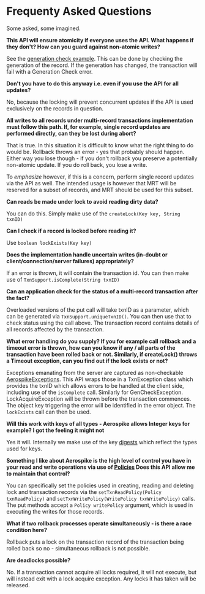 # Frequenty Asked Questions

Some asked, some imagined.

**This API will ensure atomicity if everyone uses the API. What happens if they don't? How can you guard against non-atomic writes?**

See the [generation check example](README.md#atomic-write-incorporating-generation-check). This can be done by checking the generation of the record. If the generation has changed, the transaction will fail with a Generation Check error.

**Don't you have to do this anyway i.e. even if you use the API for all updates?**

No, because the locking will prevent concurrent updates if the API is used exclusively on the records in question.

**All writes to all records under multi-record transactions implementation must follow this path. If, for example, single record updates are performed directly, can they be lost during abort?**

That is true. In this situation it is difficult to know what the right thing to do would be. Rollback throws an error - yes that probably should happen. Either way you lose though - if you don't rollback you preserve a potentially non-atomic update. If you do roll back, you lose a write. 

To *emphasize* however, if this is a concern, perform single record updates via the API as well. The intended usage is however that MRT will be reserved for a subset of records, and MRT should be used for this subset.

**Can reads be made under lock to avoid reading dirty data?**

You can do this. Simply make use of the ```createLock(Key key, String txnID)```

**Can I check if a record is locked before reading it?**

Use ```boolean lockExists(Key key)```

**Does the implementation handle uncertain writes (in-doubt or client/connection/server failures) appropriately?**

If an error is thrown, it will contain the transaction id. You can then make use of ```TxnSupport.isComplete(String txnID)```

**Can an application check for the status of a multi-record transaction after the fact?**

Overloaded versions of the put call will take txnID as a parameter, which can be generated via ```TxnSupport.uniqueTxnID()```. You can then use that to check status using the call above. The transaction record contains details of all records affected by the transaction.

**What error handling do you supply? If you for example call rollback and a timeout error is thrown, how can you know if any / all parts of the transaction have been rolled back or not. Similarly, if createLock() throws a Timeout exception, can you find out if the lock exists or not?**

Exceptions emanating from the server are captured as non-checkable [AerospikeExceptions](https://www.aerospike.com/apidocs/java/com/aerospike/client/AerospikeException.html). This API wraps those in a TxnException class which provides the txnID which allows errors to be handled at the client side, including use of the ```isComplete``` call. Similarly for GenCheckException. LockAcquireException will be thrown before the transaction commences. The object key triggering the error will be identified in the error object. The ```lockExists``` call can then be used.

**Will this work with keys of all types - Aerospike allows Integer keys for example? I got the feeling it might not**

Yes it will. Internally we make use of the key [digests](https://discuss.aerospike.com/t/faq-how-keys-and-digests-are-used-in-aerospike/4663) which reflect the types used for keys.

**Something I like about Aerospike is the high level of control you have in your read and write operations via use of [Policies](https://www.aerospike.com/docs/guide/policies.html) Does this API allow me to maintain that control?**

You can specifically set the policies used in creating, reading and deleting lock and transaction records via the ```setTxnReadPolicy(Policy txnReadPolicy)``` and ```setTxnWritePolicy(WritePolicy txnWritePolicy)``` calls. The put methods accept a ```Policy writePolicy``` argument, which is used in executing the writes for those records.

**What if two rollback processes operate simultaneously - is there a race condition here?**

Rollback puts a lock on the transaction record of the transaction being rolled back so no - simultaneous rollback is not possible.

**Are deadlocks possible?**

No. If a transaction cannot acquire all locks required, it will not execute, but will instead exit with a lock acquire exception. Any locks it has taken will be released.





